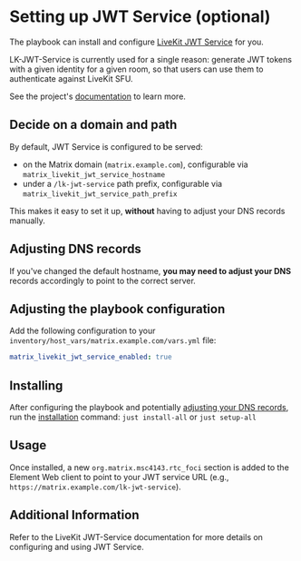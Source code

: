 # Setting up JWT Service (optional)

The playbook can install and configure [LiveKit JWT Service](https://github.com/element-hq/lk-jwt-service) for you.

LK-JWT-Service is currently used for a single reason: generate JWT tokens with a given identity for a given room, so that users can use them to authenticate against LiveKit SFU.

See the project's [documentation](https://github.com/element-hq/lk-jwt-service/) to learn more.

## Decide on a domain and path

By default, JWT Service is configured to be served:

- on the Matrix domain (`matrix.example.com`), configurable via `matrix_livekit_jwt_service_hostname`
- under a `/lk-jwt-service` path prefix, configurable via `matrix_livekit_jwt_service_path_prefix`

This makes it easy to set it up, **without** having to adjust your DNS records manually.

## Adjusting DNS records

If you've changed the default hostname, **you may need to adjust your DNS** records accordingly to point to the correct server.

## Adjusting the playbook configuration

Add the following configuration to your `inventory/host_vars/matrix.example.com/vars.yml` file:

```yaml
matrix_livekit_jwt_service_enabled: true
```

## Installing

After configuring the playbook and potentially [adjusting your DNS records](#adjusting-dns-records), run the [installation](installing.md) command: `just install-all` or `just setup-all`

## Usage

Once installed, a new `org.matrix.msc4143.rtc_foci` section is added to the Element Web client to point to your JWT service URL (e.g., `https://matrix.example.com/lk-jwt-service`).

## Additional Information

Refer to the LiveKit JWT-Service documentation for more details on configuring and using JWT Service.
